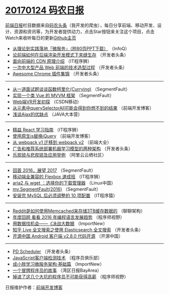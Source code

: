 # [20170124 码农日报](2017/01/24.md)

[前端日报](http://caibaojian.com/c/news)栏目数据来自[码农头条](http://hao.caibaojian.com/)（我开发的爬虫），每日分享前端、移动开发、设计、资源和资讯等，为开发者提供动力，点击Star按钮来关注这个项目，点击Watch来收听每日的更新[Github主页](https://github.com/kujian/frontendDaily)
* [从理论到实践落地「微服务」（附80页PPT下载）](http://hao.caibaojian.com/23339.html) （InfoQ）
* [论前端如何在后端渲染开发模式下夹缝生存](http://hao.caibaojian.com/23402.html) （开发者头条）
* [面向前端的 CDN 原理介绍](http://hao.caibaojian.com/23440.html) （IT程序狮）
* [一次中大型产品 Web 前端的技术选型过程](http://hao.caibaojian.com/23404.html) （开发者头条）
* [Awesome Chrome 插件集锦](http://hao.caibaojian.com/23405.html) （开发者头条）

***
* [从一道面试题谈谈函数柯里化(Currying)](http://hao.caibaojian.com/23416.html) （SegmentFault）
* [实现一个类 Vue 的 MVVM 框架](http://hao.caibaojian.com/23417.html) （SegmentFault）
* [Web端VR开发初探](http://hao.caibaojian.com/23395.html) （CSDN移动）
* [从元素中querySelectorAll可能会得到你想不到的结果](http://hao.caibaojian.com/23444.html) （前端开发博客）
* [浅谈Ajax的优缺点](http://hao.caibaojian.com/23396.html) （JAVA大本营）

***
* [精益 React 学习指南](http://hao.caibaojian.com/23441.html) （IT程序狮）
* [使用原生js替换jQuery](http://hao.caibaojian.com/23445.html) （前端开发博客）
* [从 webpack v1 迁移到 webpack v2](http://hao.caibaojian.com/23391.html) （前端大全）
* [广告和推荐系统部署机器学习模型的两种架构](http://hao.caibaojian.com/23468.html) （开发者头条）
* [乐观锁与悲观锁及应用举例](http://hao.caibaojian.com/23438.html) （阿里云云栖社区）

***
* [回首 2016，展望 2017](http://hao.caibaojian.com/23415.html) （SegmentFault）
* [移动端全兼容的 Flexbox 速成班](http://hao.caibaojian.com/23443.html) （IT程序狮）
* [aria2 与 wget ：选择你的下载管理器](http://hao.caibaojian.com/23387.html) （Linux中国）
* [my.SegmentFault(2016)](http://hao.caibaojian.com/23469.html) （SegmentFault）
* [安装完 MySQL 后必须调整的 10 项配置](http://hao.caibaojian.com/23411.html) （IT程序猿）

***
* [Reddit是如何使用Memcached来存储3TB缓存数据的](http://hao.caibaojian.com/23390.html) （聊聊架构）
* [年度回顾 看看 2016 年编程语言发展趋势](http://hao.caibaojian.com/23419.html) （程序师视野）
* [用数据找机会——《决战大数据](http://hao.caibaojian.com/23374.html) （ImportNew）
* [知乎 Live 全文搜索之使用 Elasticsearch 全文搜索](http://hao.caibaojian.com/23408.html) （开发者头条）
* [开源中国 Android 客户端 v2.8.0 代码开源](http://hao.caibaojian.com/23447.html) （开源中国）

***
* [PD Scheduler](http://hao.caibaojian.com/23409.html) （开发者头条）
* [JavaScript客户端检测技术](http://hao.caibaojian.com/23400.html) （程序员俱乐部）
* [成小胖学习微服务架构·基础篇](http://hao.caibaojian.com/23373.html) （ImportNew）
* [一个冒牌程序员的故事](http://hao.caibaojian.com/23385.html) （湾区日报BayArea）
* [掉进了这几个大坑的程序员不可能获得高薪](http://hao.caibaojian.com/23420.html) （程序师视野）

日报维护作者：[前端开发博客](http://caibaojian.com/) 